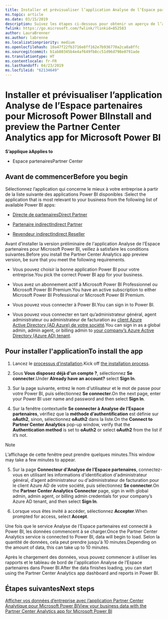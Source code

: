 ```yaml
---
title: Installer et prévisualiser l’application Analyse de l’Espace partenaires pour Microsoft Power BI | Espace partenaires
ms.topic: article
ms.date: 03/15/2019
description: Suivez les étapes ci-dessous pour obtenir un aperçu de l’application Analyse de l’Espace partenaires pour Microsoft Power BI (pour les partenaires directs dans le programme Fournisseur de solutions cloud).
fwlink: https://go.microsoft.com/fwlink/?linkid=852583
author: LauraBrenner
ms.author: labrenne
ms.localizationpriority: medium
ms.openlocfilehash: 10a47f22fb3716e8ff162e7b936770a2ca8a8ffc
ms.sourcegitcommit: b1ab80345b4e4af649fb8cc51d96d798e0791ade
ms.translationtype: HT
ms.contentlocale: fr-FR
ms.lasthandoff: 04/23/2019
ms.locfileid: "62134649"
---
```

# <a name="install-and-preview-the-partner-center-analytics-app-for-microsoft-power-bi"></a><span data-ttu-id="30aaf-103">Installer et prévisualiser l’application Analyse de l’Espace partenaires pour Microsoft Power BI</span><span class="sxs-lookup"><span data-stu-id="30aaf-103">Install and preview the Partner Center Analytics app for Microsoft Power BI</span></span>

<span data-ttu-id="30aaf-104">**S’applique à**</span><span class="sxs-lookup"><span data-stu-id="30aaf-104">**Applies to**</span></span>

- <span data-ttu-id="30aaf-105">Espace partenaires</span><span class="sxs-lookup"><span data-stu-id="30aaf-105">Partner Center</span></span>

## <a name="before-you-begin"></a><span data-ttu-id="30aaf-106">Avant de commencer</span><span class="sxs-lookup"><span data-stu-id="30aaf-106">Before you begin</span></span>

<span data-ttu-id="30aaf-107">Sélectionnez l’application qui concerne le mieux à votre entreprise à partir de la liste suivante des applications Power BI disponibles :</span><span class="sxs-lookup"><span data-stu-id="30aaf-107">Select the application that is most relevant to your business from the following list of available Power BI apps:</span></span>
- [<span data-ttu-id="30aaf-108">Directe de partenaires</span><span class="sxs-lookup"><span data-stu-id="30aaf-108">Direct Partner</span></span>](https://app.powerbi.com/groups/me/getdata/services/direct-providers-partner-analytics)

- [<span data-ttu-id="30aaf-109">Partenaire indirect</span><span class="sxs-lookup"><span data-stu-id="30aaf-109">Indirect Partner</span></span>](https://app.powerbi.com/groups/me/getdata/services/indirect-providers-partner-analytics)

- [<span data-ttu-id="30aaf-110">Revendeur indirect</span><span class="sxs-lookup"><span data-stu-id="30aaf-110">Indirect Reseller</span></span>](https://app.powerbi.com/groups/me/getdata/services/indirect-seller-partner-analytics)

<span data-ttu-id="30aaf-111">Avant d’installer la version préliminaire de l'application Analyse de l’Espace partenaires pour Microsoft Power BI, veillez à satisfaire les conditions suivantes.</span><span class="sxs-lookup"><span data-stu-id="30aaf-111">Before you install the Partner Center Analytics app preview version, be sure that you meet the following requirements.</span></span>

- <span data-ttu-id="30aaf-112">Vous pouvez choisir la bonne application Power BI pour votre entreprise.</span><span class="sxs-lookup"><span data-stu-id="30aaf-112">You pick the correct Power BI app for your business.</span></span>

- <span data-ttu-id="30aaf-113">Vous avez un abonnement actif à Microsoft Power BI Professionnel ou Microsoft Power BI Premium.</span><span class="sxs-lookup"><span data-stu-id="30aaf-113">You have an active subscription to either Microsoft Power BI Professional or Microsoft Power BI Premium.</span></span>

- <span data-ttu-id="30aaf-114">Vous pouvez vous connecter à Power BI.</span><span class="sxs-lookup"><span data-stu-id="30aaf-114">You can sign in to Power BI.</span></span>

- <span data-ttu-id="30aaf-115">Vous pouvez vous connecter en tant qu’administrateur général, agent administrateur ou administrateur de facturation au [client Azure Active Directory (AD Azure) de votre société](azure-active-directory-tenants-and-partner-center.md).</span><span class="sxs-lookup"><span data-stu-id="30aaf-115">You can sign in as a global admin, admin agent, or billing admin to [your company’s Azure Active Directory (Azure AD) tenant](azure-active-directory-tenants-and-partner-center.md).</span></span>

## <a name="to-install-the-app"></a><span data-ttu-id="30aaf-116">Pour installer l'application</span><span class="sxs-lookup"><span data-stu-id="30aaf-116">To install the app</span></span>

1. <span data-ttu-id="30aaf-117">Lancez le [processus d’installation](https://app.powerbi.com/getdata/services/partneranalytics?cpcode=PartnerCenterAnalytics&getDataForceConnect=true&alwaysPromptForContentProviderCreds=true).</span><span class="sxs-lookup"><span data-stu-id="30aaf-117">Kick off [the installation process](https://app.powerbi.com/getdata/services/partneranalytics?cpcode=PartnerCenterAnalytics&getDataForceConnect=true&alwaysPromptForContentProviderCreds=true).</span></span>

2. <span data-ttu-id="30aaf-118">Sous **Vous disposez déjà d'un compte ?**, sélectionnez **Se connecter**.</span><span class="sxs-lookup"><span data-stu-id="30aaf-118">Under **Already have an account?** select **Sign In**.</span></span> 

3. <span data-ttu-id="30aaf-119">Sur la page suivante, entrez le nom d'utilisateur et le mot de passe pour votre Power BI, puis sélectionnez **Se connecter**.</span><span class="sxs-lookup"><span data-stu-id="30aaf-119">On the next page, enter your Power BI user name and password and then select **Sign In**.</span></span> 

4. <span data-ttu-id="30aaf-120">Sur la fenêtre contextuelle **Se connecter à Analyse de l’Espace partenaires**, vérifiez que la **méthode d’authentification** est définie sur **oAuth2**, sinon, sélectionnez **oAuth2** dans la liste.</span><span class="sxs-lookup"><span data-stu-id="30aaf-120">On the **Connect to Partner Center Analytics** pop-up window, verify that the **Authentication method** is set to **oAuth2** or select **oAuth2** from the list if it’s not.</span></span> 

> [!NOTE]  
>  <span data-ttu-id="30aaf-121">L’affichage de cette fenêtre peut prendre quelques minutes.</span><span class="sxs-lookup"><span data-stu-id="30aaf-121">This window may take a few minutes to appear.</span></span>

5. <span data-ttu-id="30aaf-122">Sur la page **Connecteur d'Analyse de l’Espace partenaires**, connectez-vous en utilisant les informations d’identification d'administrateur général, d’agent administrateur ou d'administrateur de facturation pour le client Azure AD de votre société, puis sélectionnez **Se connecter**.</span><span class="sxs-lookup"><span data-stu-id="30aaf-122">On the **Partner Center Analytics Connector** page, sign in with global admin, admin agent, or billing admin credentials for your company’s Azure AD tenant, and then select **Sign In**.</span></span>
 
6. <span data-ttu-id="30aaf-123">Lorsque vous êtes invité à accéder, sélectionnez **Accepter**.</span><span class="sxs-lookup"><span data-stu-id="30aaf-123">When prompted for access, select **Accept**.</span></span> 

<span data-ttu-id="30aaf-124">Une fois que le service Analyse de l’Espace partenaires est connecté à Power BI, les données commencent à se charger.</span><span class="sxs-lookup"><span data-stu-id="30aaf-124">Once the Partner Center Analytics service is connected to Power BI, data will begin to load.</span></span> <span data-ttu-id="30aaf-125">Selon la quantité de données, cela peut prendre jusqu'à 10 minutes.</span><span class="sxs-lookup"><span data-stu-id="30aaf-125">Depending on the amount of data, this can take up to 10 minutes.</span></span> 

<span data-ttu-id="30aaf-126">Après le chargement des données, vous pouvez commencer à utiliser les rapports et le tableau de bord de l'application Analyse de l’Espace partenaires dans Power BI.</span><span class="sxs-lookup"><span data-stu-id="30aaf-126">After the data finishes loading, you can start using the Partner Center Analytics app dashboard and reports in Power BI.</span></span>

## <a name="next-steps"></a><span data-ttu-id="30aaf-127">Étapes suivantes</span><span class="sxs-lookup"><span data-stu-id="30aaf-127">Next steps</span></span>

[<span data-ttu-id="30aaf-128">Afficher vos données d’entreprise avec l’application Partner Center Analytique pour Microsoft Power BI</span><span class="sxs-lookup"><span data-stu-id="30aaf-128">View your business data with the Partner Center Analytics app for Microsoft Power BI</span></span>](power-bi-app-for-direct-partners-use.md)
